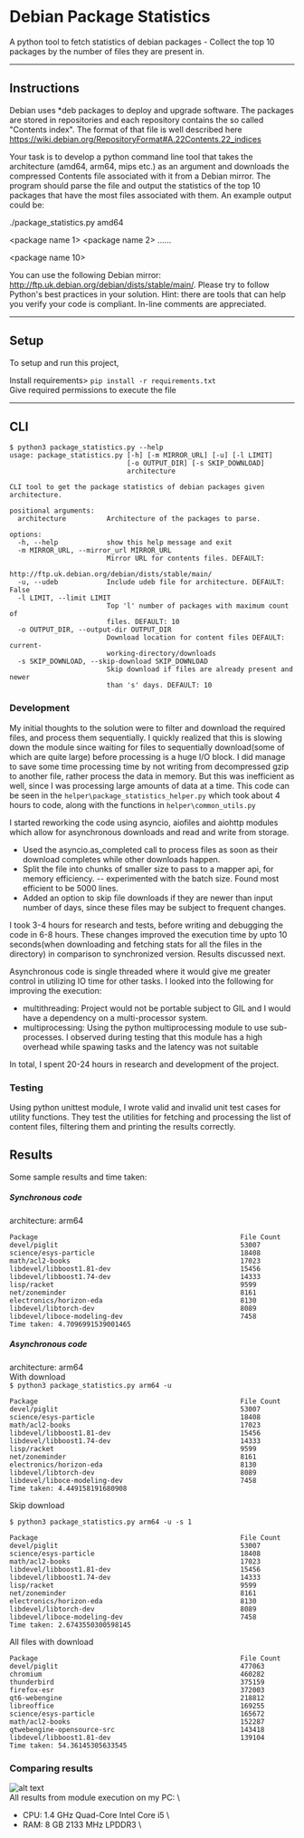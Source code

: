 # Debian Package Statistics
A python tool to fetch statistics of debian packages - Collect the top 10 packages by the number of files they are present in.

---

## Instructions

Debian uses *deb packages to deploy and upgrade software. The packages are stored in repositories and each repository contains the so called "Contents index". The format of that file is well described here https://wiki.debian.org/RepositoryFormat#A.22Contents.22_indices

 

Your task is to develop a python command line tool that takes the architecture (amd64, arm64, mips etc.) as an argument and downloads the compressed Contents file associated with it from a Debian mirror. The program should parse the file and output the statistics of the top 10 packages that have the most files associated with them. An example output could be:

 

./package_statistics.py amd64

 

<package name 1>         <number of files>
<package name 2>         <number of files>
......

<package name 10>         <number of files>
 

You can use the following Debian mirror: http://ftp.uk.debian.org/debian/dists/stable/main/. Please try to follow Python's best practices in your solution. Hint: there are tools that can help you verify your code is compliant. In-line comments are appreciated.

---

## Setup

To setup and run this project,

Install requirements> ``` pip install -r requirements.txt ``` \
Give required permissions to execute the file

---

## CLI

```
$ python3 package_statistics.py --help
usage: package_statistics.py [-h] [-m MIRROR_URL] [-u] [-l LIMIT]
                             [-o OUTPUT_DIR] [-s SKIP_DOWNLOAD]
                             architecture

CLI tool to get the package statistics of debian packages given architecture.

positional arguments:
  architecture          Architecture of the packages to parse.

options:
  -h, --help            show this help message and exit
  -m MIRROR_URL, --mirror_url MIRROR_URL
                        Mirror URL for contents files. DEFAULT:
                        http://ftp.uk.debian.org/debian/dists/stable/main/
  -u, --udeb            Include udeb file for architecture. DEFAULT: False
  -l LIMIT, --limit LIMIT
                        Top 'l' number of packages with maximum count of
                        files. DEFAULT: 10
  -o OUTPUT_DIR, --output-dir OUTPUT_DIR
                        Download location for content files DEFAULT: current-
                        working-directory/downloads
  -s SKIP_DOWNLOAD, --skip-download SKIP_DOWNLOAD
                        Skip download if files are already present and newer
                        than 's' days. DEFAULT: 10
```

### Development

My initial thoughts to the solution were to filter and download the required files, and process them sequentially. I quickly realized that this is slowing down the module since waiting for files to sequentially download(some of which are quite large) before processing is a huge I/O block.
I did manage to save some time processing time by not writing from decompressed gzip to another file, rather process the data in memory. But this was inefficient as well, since I was processing large amounts of data at a time.
This code can be seen in the ```helper\package_statistics_helper.py``` which took about 4 hours to code, along with the functions in ```helper\common_utils.py```

I started reworking the code using asyncio, aiofiles and aiohttp modules which allow for asynchronous downloads and read and write from storage.
- Used the asyncio.as_completed call to process files as soon as their download completes while other downloads happen.
- Split the file into chunks of smaller size to pass to a mapper api, for memory efficiency.
-- experimented with the batch size. Found most efficient to be 5000 lines.
- Added an option to skip file downloads if they are newer than input number of days, since these files may be subject to frequent changes.

I took 3-4 hours for research and tests, before writing and debugging the code in 6-8 hours. These changes improved the execution time by upto 10 seconds(when downloading and fetching stats for all the files in the directory) in comparison to synchronized version. Results discussed next.

Asynchronous code is single threaded where it would give me greater control in utilizing IO time for other tasks.
I looked into the following for improving the execution:
- multithreading: Project would not be portable subject to GIL and I would have a dependency on a multi-processor system.
- multiprocessing: Using the python multiprocessing module to use sub-processes. I observed during testing that this module has a high overhead while spawing tasks and the latency was not suitable

In total, I spent 20-24 hours in research and development of the project.
### Testing

Using python unittest module, I wrote valid and invalid unit test cases for utility functions. They test the utilities for fetching and processing the list of content files, filtering them and printing the results correctly.

## Results

Some sample results and time taken:

##### Synchronous code
architecture: arm64
```
Package                                                  File Count
devel/piglit                                             53007
science/esys-particle                                    18408
math/acl2-books                                          17023
libdevel/libboost1.81-dev                                15456
libdevel/libboost1.74-dev                                14333
lisp/racket                                              9599
net/zoneminder                                           8161
electronics/horizon-eda                                  8130
libdevel/libtorch-dev                                    8089
libdevel/liboce-modeling-dev                             7458
Time taken: 4.7096991539001465
```
##### Asynchronous code
architecture: arm64 \
With download \
```$ python3 package_statistics.py arm64 -u```
```
Package                                                  File Count
devel/piglit                                             53007
science/esys-particle                                    18408
math/acl2-books                                          17023
libdevel/libboost1.81-dev                                15456
libdevel/libboost1.74-dev                                14333
lisp/racket                                              9599
net/zoneminder                                           8161
electronics/horizon-eda                                  8130
libdevel/libtorch-dev                                    8089
libdevel/liboce-modeling-dev                             7458
Time taken: 4.449158191680908
```
Skip download

```$ python3 package_statistics.py arm64 -u -s 1```
```
Package                                                  File Count
devel/piglit                                             53007
science/esys-particle                                    18408
math/acl2-books                                          17023
libdevel/libboost1.81-dev                                15456
libdevel/libboost1.74-dev                                14333
lisp/racket                                              9599
net/zoneminder                                           8161
electronics/horizon-eda                                  8130
libdevel/libtorch-dev                                    8089
libdevel/liboce-modeling-dev                             7458
Time taken: 2.6743550300598145
```
All files with download
```
Package                                                  File Count
devel/piglit                                             477063
chromium                                                 460282
thunderbird                                              375159
firefox-esr                                              372003
qt6-webengine                                            218812
libreoffice                                              169255
science/esys-particle                                    165672
math/acl2-books                                          152287
qtwebengine-opensource-src                               143418
libdevel/libboost1.81-dev                                139104
Time taken: 54.36145305633545
```
### Comparing results
![alt text](compare.png "Architecture vs execution time") \
All results from module execution on my PC: \
- CPU: 1.4 GHz Quad-Core Intel Core i5 \
- RAM: 8 GB 2133 MHz LPDDR3 \
